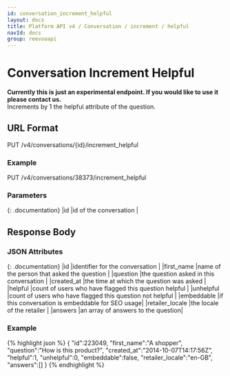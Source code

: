 ```yaml
---
id: conversation_increment_helpful
layout: docs
title: Platform API v4 / Conversation / increment / helpful
navId: docs
group: reevooapi
---
```


# Conversation Increment Helpful

<div class="warning">
  <strong>Currently this is just an experimental endpoint. If you would like to use it please contact us. </strong>
</div>
Increments by 1 the helpful attribute of the question.

## URL Format
PUT /v4/conversations/{id}/increment_helpful

### Example
PUT /v4/conversations/38373/increment_helpful

### Parameters

{: .documentation}
|id     |id of the conversation         |

## Response Body

### JSON Attributes

{: .documentation}
|id              |identifier for the conversation                              |
|first_name      |name of the person that asked the question                   |
|question        |the question asked in this conversation                      |
|created_at      |the time at which the question was asked                     |
|helpful         |count of users who have flagged this question helpful        |
|unhelpful       |count of users who have flagged this question not helpful    |
|embeddable      |if this conversation is embeddable for SEO usage|
|retailer_locale |the locale of the retailer                                   |
|answers         |an array of answers to the question|

### Example
{% highlight json %}
{
   "id":223049,
   "first_name":"A shopper",
   "question":"How is this product?",
   "created_at":"2014-10-07T14:17:56Z",
   "helpful":1,
   "unhelpful":0,
   "embeddable":false,
   "retailer_locale":"en-GB",
   "answers":[]
}
{% endhighlight %}

